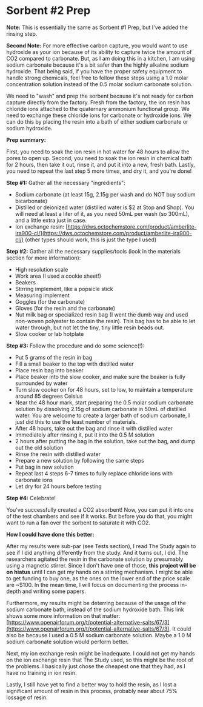 # Sorbent #2 Prep

**Note:** This is essentially the same as Sorbent #1 Prep, but I've added the rinsing step.

**Second Note:** For more effective carbon capture, you would want to use hydroxide as your ion because of its ability to capture twice the amount of CO2 compared to carbonate. But, as I am doing this in a kitchen, I am using sodium carbonate because it's a bit safer than the highly alkaline sodium hydroxide. That being said, if you have the proper safety equipment to handle strong chemicals, feel free to follow these steps using a 1.0 molar concentration solution instead of the 0.5 molar sodium carbonate solution.

We need to "wash" and prep the sorbent because it's not ready for carbon capture directly from the factory. Fresh from the factory, the ion resin has chloride ions attached to the quaternary ammonium functional group. We need to exchange these chloride ions for carbonate or hydroxide ions. We can do this by placing the resin into a bath of either sodium carbonate or sodium hydroxide.

**Prep summary:**

First, you need to soak the ion resin in hot water for 48 hours to allow the pores to open up. Second, you need to soak the ion resin in chemical bath for 2 hours, then take it out, rinse it, and put it into a new, fresh bath. Lastly, you need to repeat the last step 5 more times, and dry it, and you're done!

**Step #1:** Gather all the necessary "ingredients":

* Sodium carbonate (at least 15g, 2.15g per wash and do NOT buy sodium bicarbonate)
* Distilled or deionized water (distilled water is $2 at Stop and Shop). You will need at least a liter of it, as you need 50mL per wash (so 300mL), and a little extra just in case.
* Ion exchange resin: [https://dws.octochemstore.com/product/amberlite-ira900-cl/](https://dws.octochemstore.com/product/amberlite-ira900-cl/) (other types should work, this is just the type I used)

**Step #2:** Gather all the necessary supplies/tools (look in the materials section for more information):

* High resolution scale
* Work area (I used a cookie sheet!)
* Beakers
* Stirring implement, like a popsicle stick
* Measuring implement
* Goggles (for the carbonate)
* Gloves (for the resin and the carbonate)
* Nut milk bag or specialized resin bag (I went the dumb way and used non-woven polyester to contain the resin). This bag has to be able to let water through, but not let the tiny, tiny little resin beads out.&#x20;
* Slow cooker or lab hotplate

**Step #3:** Follow the procedure and do some science(!):

* Put 5 grams of the resin in bag
* Fill a small beaker to the top with distilled water
* Place resin bag into beaker
* Place beaker into the slow cooker, and make sure the beaker is fully surrounded by water
* Turn slow cooker on for 48 hours, set to low, to maintain a temperature around 85 degrees Celsius
* Near the 48 hour mark, start preparing the 0.5 molar sodium carbonate solution by dissolving 2.15g of sodium carbonate in 50mL of distilled water. You are welcome to create a larger bath of sodium carbonate, I just did this to use the least number of materials.
* After 48 hours, take out the bag and rinse it with distilled water
* Immediately after rinsing it, put it into the 0.5 M solution
* 2 hours after putting the bag in the solution, take out the bag, and dump out the old solution
* Rinse the resin with distilled water
* Prepare a new solution by following the same steps
* Put bag in new solution
* Repeat last 4 steps 6-7 times to fully replace chloride ions with carbonate ions
* Let dry for 24 hours before testing

**Step #4:** Celebrate!

You've successfully created a CO2 absorbent! Now, you can put it into one of the test chambers and see if it works. But before you do that, you might want to run a fan over the sorbent to saturate it with CO2.

**How I could have done this better:**

After my results were sub-par (see Tests section), I read The Study again to see if I did anything differently from the study. And it turns out, I did. The researchers agitated the resin in the carbonate solution by presumably using a magnetic stirrer. Since I don't have one of those, **this project will be on hiatus** until I can get my hands on a stirring mechanism. I might be able to get funding to buy one, as the ones on the lower end of the price scale are \~$100. In the mean time, I will focus on documenting the process in-depth and writing some papers.

Furthermore, my results might be deterring because of the usage of the sodium carbonate bath, instead of the sodium hydroxide bath. This link shows some more information on that matter: [https://www.openairforum.org/t/potential-alternative-salts/67/3](https://www.openairforum.org/t/potential-alternative-salts/67/3). It could also be because I used a 0.5 M sodium carbonate solution. Maybe a 1.0 M sodium carbonate solution would perform better.&#x20;

Next, my ion exchange resin might be inadequate. I could not get my hands on the ion exchange resin that The Study used, so this might be the root of the problems. I basically just chose the cheapest one that they had, as I have no training in ion resin.&#x20;

Lastly, I still have yet to find a better way to hold the resin, as I lost a significant amount of resin in this process, probably near about 75% lossage of resin.


